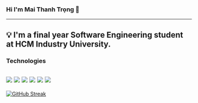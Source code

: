 ### Hi I'm Mai Thanh Trọng 👋
---
💡 I'm a final year Software Engineering student at HCM Industry University.
---

### Technologies

<a href="#"><img src="https://img.shields.io/badge/HTML-ff0000?&style=for-the-badge&logo=html5&logoColor=black"/></a>
<a href="#"><img src="https://img.shields.io/badge/CSS-239120?&style=for-the-badge&logo=css3&logoColor=black"/></a>
<a href="#"><img src="https://img.shields.io/badge/JavaScript-F7DF1E?style=for-the-badge&logo=javascript&logoColor=black"/></a>
<a href="#"><img src="https://img.shields.io/badge/ReactJS-61DAFB?&style=for-the-badge&logo=react&logoColor=black"/></a>
<a href="#"><img src="https://img.shields.io/badge/nextjs-000000?&style=for-the-badge&logo=next.js&logoColor=white"/></a>
<a href="#"><img src="https://img.shields.io/badge/MySQL-4479A1?&style=for-the-badge&logo=MySQL&logoColor=black"/></a>
---
[![GitHub Streak](http://github-readme-streak-stats.herokuapp.com?user=maithanhtrong1113&theme=sea)](https://git.io/streak-stats)

